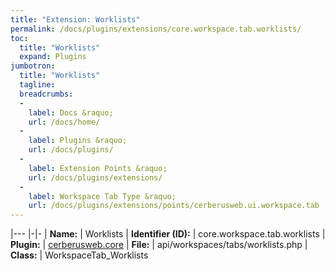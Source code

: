 ```yaml
---
title: "Extension: Worklists"
permalink: /docs/plugins/extensions/core.workspace.tab.worklists/
toc:
  title: "Worklists"
  expand: Plugins
jumbotron:
  title: "Worklists"
  tagline: 
  breadcrumbs:
  -
    label: Docs &raquo;
    url: /docs/home/
  -
    label: Plugins &raquo;
    url: /docs/plugins/
  -
    label: Extension Points &raquo;
    url: /docs/plugins/extensions/
  -
    label: Workspace Tab Type &raquo;
    url: /docs/plugins/extensions/points/cerberusweb.ui.workspace.tab
---
```


|---
|-|-
| **Name:** | Worklists
| **Identifier (ID):** | core.workspace.tab.worklists
| **Plugin:** | [cerberusweb.core](/docs/plugins/cerberusweb.core/)
| **File:** | api/workspaces/tabs/worklists.php
| **Class:** | WorkspaceTab_Worklists

